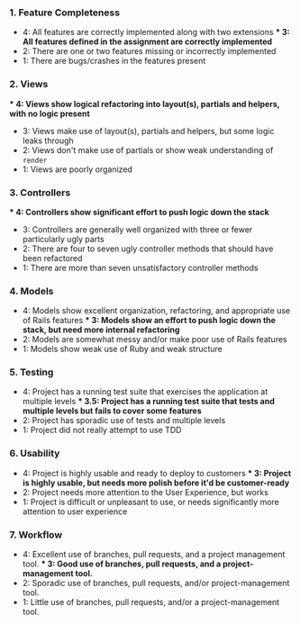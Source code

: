 
### 1. Feature Completeness

* 4: All features are correctly implemented along with two extensions
__* 3: All features defined in the assignment are correctly implemented__
* 2: There are one or two features missing or incorrectly implemented
* 1: There are bugs/crashes in the features present

### 2. Views

__* 4: Views show logical refactoring into layout(s), partials and helpers, with no logic present__
* 3: Views make use of layout(s), partials and helpers, but some logic leaks through
* 2: Views don't make use of partials or show weak understanding of `render`
* 1: Views are poorly organized

### 3. Controllers

__* 4: Controllers show significant effort to push logic down the stack__
* 3: Controllers are generally well organized with three or fewer particularly ugly parts
* 2: There are four to seven ugly controller methods that should have been refactored
* 1: There are more than seven unsatisfactory controller methods

### 4. Models

* 4: Models show excellent organization, refactoring, and appropriate use of Rails features
__* 3: Models show an effort to push logic down the stack, but need more internal refactoring__
* 2: Models are somewhat messy and/or make poor use of Rails features
* 1: Models show weak use of Ruby and weak structure

### 5. Testing

* 4: Project has a running test suite that exercises the application at multiple levels
__* 3.5: Project has a running test suite that tests and multiple levels but fails to cover some features__
* 2: Project has sporadic use of tests and multiple levels
* 1: Project did not really attempt to use TDD

### 6. Usability

* 4: Project is highly usable and ready to deploy to customers
__* 3: Project is highly usable, but needs more polish before it'd be customer-ready__
* 2: Project needs more attention to the User Experience, but works
* 1: Project is difficult or unpleasant to use, or needs significantly more attention to user experience

### 7. Workflow

* 4: Excellent use of branches, pull requests, and a project management tool.
__* 3: Good use of branches, pull requests, and a project-management tool.__
* 2: Sporadic use of branches, pull requests, and/or project-management tool.
* 1: Little use of branches, pull requests, and/or a project-management tool.
